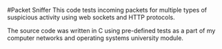 #Packet Sniffer
This code tests incoming packets for multiple types of suspicious activity using web sockets and HTTP protocols.

The source code was written in C using pre-defined tests as a part of my computer networks and operating systems university module.
